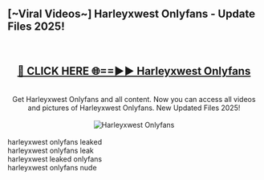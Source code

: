 <h2>[~Viral Videos~] Harleyxwest Onlyfans - Update Files 2025!</h2>
<br>
<div align="center">
<h2><a href="https://betterlinks.top/A2PfLJ" rel="nofollow">🔴 CLICK HERE 🌐==►► Harleyxwest Onlyfans</a></h2>
<br>
Get Harleyxwest Onlyfans and all content. Now you can access all videos and pictures of Harleyxwest Onlyfans. New Updated Files 2025!
<br>
<br>
<a href="https://betterlinks.top/A2PfLJ" rel="nofollow" data-target="animated-image.originalLink"><img src="https://i.ibb.co.com/WyWwxjT/player-gif2.gif" alt="Harleyxwest Onlyfans" style="max-width: 100%; display: inline-block;" data-target="animated-image.originalImage"></a>
</div>
<br>
harleyxwest onlyfans leaked<br>
harleyxwest onlyfans leak<br>
harleyxwest leaked onlyfans<br>
harleyxwest onlyfans nude